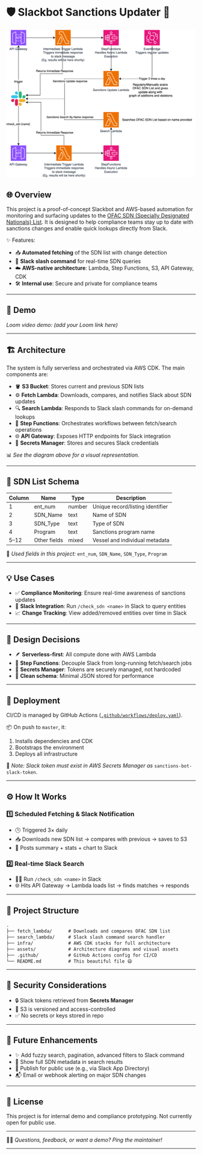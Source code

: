 # 🛡️ Slackbot Sanctions Updater 🚀

![Sanctions Bot Cloud Architecture](assets/sanctions-bot.drawio.svg)

## 🌐 Overview

This project is a proof-of-concept Slackbot and AWS-based automation for monitoring and surfacing updates to the [OFAC SDN (Specially Designated Nationals) List](https://www.treasury.gov/ofac/downloads/sdn.csv). It is designed to help compliance teams stay up to date with sanctions changes and enable quick lookups directly from Slack.

✨ Features:
- 📥 **Automated fetching** of the SDN list with change detection
- 💬 **Slack slash command** for real-time SDN queries
- ☁️ **AWS-native architecture**: Lambda, Step Functions, S3, API Gateway, CDK
- 🛠 **Internal use**: Secure and private for compliance teams

---

## 🎥 Demo

*Loom video demo: (add your Loom link here)*

---

## 🏗 Architecture

The system is fully serverless and orchestrated via AWS CDK. The main components are:

- 🪣 **S3 Bucket**: Stores current and previous SDN lists
- ⚙️ **Fetch Lambda**: Downloads, compares, and notifies Slack about SDN updates
- 🔍 **Search Lambda**: Responds to Slack slash commands for on-demand lookups
- 🧩 **Step Functions**: Orchestrates workflows between fetch/search operations
- 🌐 **API Gateway**: Exposes HTTP endpoints for Slack integration
- 🔐 **Secrets Manager**: Stores and secures Slack credentials

📊 *See the diagram above for a visual representation.*

---

## 📄 SDN List Schema

| Column      | Name        | Type   | Description                        |
|-------------|-------------|--------|------------------------------------|
| 1           | ent_num     | number | Unique record/listing identifier   |
| 2           | SDN_Name    | text   | Name of SDN                        |
| 3           | SDN_Type    | text   | Type of SDN                        |
| 4           | Program     | text   | Sanctions program name             |
| 5–12        | Other fields | mixed | Vessel and individual metadata     |

🔎 *Used fields in this project:* `ent_num`, `SDN_Name`, `SDN_Type`, `Program`

---

## 💡 Use Cases

- ✅ **Compliance Monitoring**: Ensure real-time awareness of sanctions updates
- 🧠 **Slack Integration**: Run `/check_sdn <name>` in Slack to query entities
- 📈 **Change Tracking**: View added/removed entities over time in Slack

---

## 🧠 Design Decisions

- 🪶 **Serverless-first**: All compute done with AWS Lambda
- 🔄 **Step Functions**: Decouple Slack from long-running fetch/search jobs
- 🔐 **Secrets Manager**: Tokens are securely managed, not hardcoded
- 🧼 **Clean schema**: Minimal JSON stored for performance

---

## 🚀 Deployment

CI/CD is managed by GitHub Actions ([`.github/workflows/deploy.yaml`](.github/workflows/deploy.yaml)).

📦 On push to `master`, it:
1. Installs dependencies and CDK
2. Bootstraps the environment
3. Deploys all infrastructure

📝 *Note: Slack token must exist in AWS Secrets Manager as* `sanctions-bot-slack-token`.

---

## ⚙️ How It Works

### 1️⃣ Scheduled Fetching & Slack Notification

- 🕒 Triggered 3× daily
- 📥 Downloads new SDN list → compares with previous → saves to S3
- 📢 Posts summary + stats + chart to Slack

### 2️⃣ Real-time Slack Search

- 🧑‍💻 Run `/check_sdn <name>` in Slack
- 🌐 Hits API Gateway → Lambda loads list → finds matches → responds

---

## 📁 Project Structure

```
.
├── fetch_lambda/      # Downloads and compares OFAC SDN list
├── search_lambda/     # Slack slash command search handler
├── infra/             # AWS CDK stacks for full architecture
├── assets/            # Architecture diagrams and visual assets
├── .github/           # GitHub Actions config for CI/CD
└── README.md          # This beautiful file 😄
```

---

## 🔐 Security Considerations

- 🔒 Slack tokens retrieved from **Secrets Manager**
- 🧾 S3 is versioned and access-controlled
- ✅ No secrets or keys stored in repo

---

## 🔮 Future Enhancements

- ✨ Add fuzzy search, pagination, advanced filters to Slack command
- 📄 Show full SDN metadata in search results
- 🚀 Publish for public use (e.g., via Slack App Directory)
- 📬 Email or webhook alerting on major SDN changes

---

## 📜 License

This project is for internal demo and compliance prototyping. Not currently open for public use.

---

🙋‍♂️ *Questions, feedback, or want a demo? Ping the maintainer!*

---